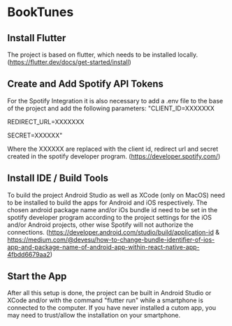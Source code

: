 # BookTunes

## Install Flutter
The project is based on flutter, which needs to be installed locally. (https://flutter.dev/docs/get-started/install)

## Create and Add Spotify API Tokens
For the Spotify Integration it is also necessary to add a .env file to the base of the project and add the following parameters:
"CLIENT_ID=XXXXXXX

REDIRECT_URL=XXXXXXX

SECRET=XXXXXX"

Where the XXXXXX are replaced with the client id, redirect url and secret created in the spotify developer program. (https://developer.spotify.com/)

## Install IDE / Build Tools
To build the project Android Studio as well as XCode (only on MacOS) need to be installed to build the apps for Android and iOS respectively.
The chosen android package name and/or iOs bundle id need to be set in the spotify developer program according to the project settings for the iOS and/or Android projects, other wise Spotify will not authorize the connections. (https://developer.android.com/studio/build/application-id & https://medium.com/@devesu/how-to-change-bundle-identifier-of-ios-app-and-package-name-of-android-app-within-react-native-app-4fbdd6679aa2)

## Start the App
After all this setup is done, the project can be built in Android Studio or XCode and/or with the command "flutter run" while a smartphone is connected to the computer.
If you have never installed a cutom app, you may need to trust/allow the installation on your smartphone.



 
 
